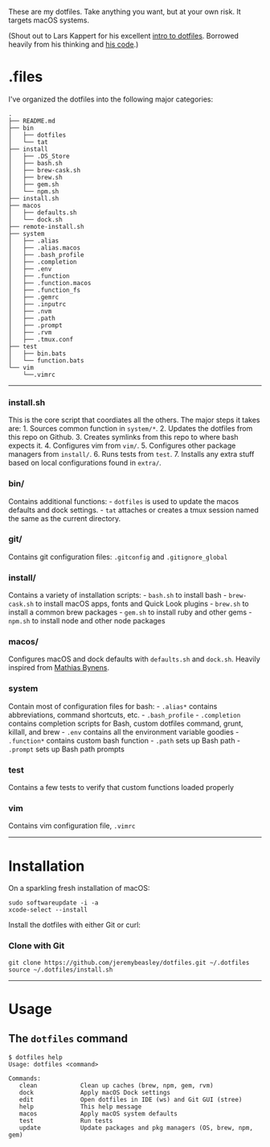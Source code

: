 These are my dotfiles. Take anything you want, but at your own risk. It targets macOS systems. 

(Shout out to Lars Kappert for his excellent [intro to dotfiles](https://medium.com/@webprolific/getting-started-with-dotfiles-43c3602fd789). Borrowed heavily from his thinking and [his code](https://github.com/webpro/dotfiles).)

# .files
I've organized the dotfiles into the following major categories:

````
.
├── README.md
├── bin
│   ├── dotfiles
│   └── tat
├── install
│   ├── .DS_Store
│   ├── bash.sh
│   ├── brew-cask.sh
│   ├── brew.sh
│   ├── gem.sh
│   └── npm.sh
├── install.sh
├── macos
│   ├── defaults.sh
│   └── dock.sh
├── remote-install.sh
├── system
│   ├── .alias
│   ├── .alias.macos
│   ├── .bash_profile
│   ├── .completion
│   ├── .env
│   ├── .function
│   ├── .function.macos
│   ├── .function_fs
│   ├── .gemrc
│   ├── .inputrc
│   ├── .nvm
│   ├── .path
│   ├── .prompt
│   ├── .rvm
│   ├── .tmux.conf
├── test
│   ├── bin.bats
│   └── function.bats
└── vim
    └──.vimrc
````

- - - -

### install.sh
This is the core script that coordiates all the others. The major steps it takes are: 
	1. Sources common function in `system/*`.
	2. Updates the dotfiles from this repo on Github. 
	3. Creates symlinks from this repo to where bash expects it. 
	4. Configures vim from `vim/`. 
	5. Configures other package managers from `install/`. 
	6. Runs tests from `test`. 
	7. Installs any extra stuff based on local configurations found in `extra/`. 

### bin/
Contains additional functions: 
	- `dotfiles` is used to update the macos defaults and dock settings.
	- `tat` attaches or creates a tmux session named the same as the current directory.

### git/
Contains git configuration files: `.gitconfig` and `.gitignore_global`

### install/
Contains a variety of installation scripts: 
	- `bash.sh` to install bash
	- `brew-cask.sh` to install macOS apps, fonts and Quick Look plugins
	- `brew.sh` to install a common brew packages
	- `gem.sh` to install ruby and other gems
	- `npm.sh` to install node and other node packages

### macos/
Configures macOS and dock defaults with `defaults.sh` and `dock.sh`. Heavily inspired from [Mathias Bynens](https://github.com/mathiasbynens/dotfiles/blob/master/.macos).

### system
Contain most of configuration files for bash: 
	- `.alias*` contains abbreviations, command shortcuts, etc. 
	- `.bash_profile`
	- `.completion` contains completion scripts for Bash, custom dotfiles command, grunt, killall, and brew
	- `.env` contains all the environment variable goodies
	- `.function*` contains custom bash function
	- `.path` sets up Bash path
	- `.prompt` sets up Bash path prompts 

### test
Contains a few tests to verify that custom functions loaded properly 

### vim
Contains vim configuration file, `.vimrc`

- - - - 

# Installation

On a sparkling fresh installation of macOS:

    sudo softwareupdate -i -a
    xcode-select --install

Install the dotfiles with either Git or curl:

### Clone with Git

    git clone https://github.com/jeremybeasley/dotfiles.git ~/.dotfiles
    source ~/.dotfiles/install.sh
	
- - - -

# Usage

## The `dotfiles` command

    $ dotfiles help
    Usage: dotfiles <command>
    
    Commands:
       clean            Clean up caches (brew, npm, gem, rvm)
       dock             Apply macOS Dock settings
       edit             Open dotfiles in IDE (ws) and Git GUI (stree)
       help             This help message
       macos            Apply macOS system defaults
       test             Run tests
       update           Update packages and pkg managers (OS, brew, npm, gem)

